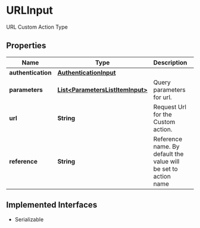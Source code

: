 

# URLInput

URL Custom Action Type

## Properties

| Name | Type | Description | Notes |
|------------ | ------------- | ------------- | -------------|
|**authentication** | [**AuthenticationInput**](AuthenticationInput.md) |  |  [optional] |
|**parameters** | [**List&lt;ParametersListItemInput&gt;**](ParametersListItemInput.md) | Query parameters for url. |  [optional] |
|**url** | **String** | Request Url for the Custom action. |  [optional] |
|**reference** | **String** | Reference name. By default the value will be set to action name |  [optional] |


## Implemented Interfaces

* Serializable


